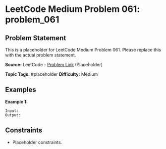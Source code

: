 # LeetCode Medium Problem 061: problem_061

## Problem Statement

This is a placeholder for LeetCode Medium Problem 061.
Please replace this with the actual problem statement.

**Source:** LeetCode - [Problem Link](https://leetcode.com/problems/problem-061/) (Placeholder)

**Topic Tags:** #placeholder
**Difficulty:** Medium

## Examples

**Example 1:**

```
Input:
Output:
```

## Constraints

- Placeholder constraints.
